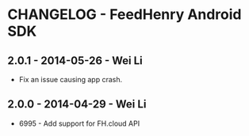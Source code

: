 # CHANGELOG - FeedHenry Android SDK

## 2.0.1 - 2014-05-26 - Wei Li

* Fix an issue causing app crash.

## 2.0.0 - 2014-04-29 - Wei Li

* 6995 - Add support for FH.cloud API